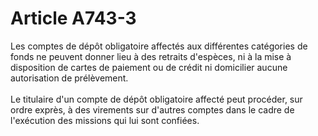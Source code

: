 # Article A743-3

<p>Les comptes de dépôt obligatoire affectés aux différentes catégories de fonds ne peuvent donner lieu à des retraits d'espèces, ni à la mise à disposition de cartes de paiement ou de crédit ni domicilier aucune autorisation de prélèvement. <br/><br/>Le titulaire d'un compte de dépôt obligatoire affecté peut procéder, sur ordre exprès, à des virements sur d'autres comptes dans le cadre de l'exécution des missions qui lui sont confiées. </p>